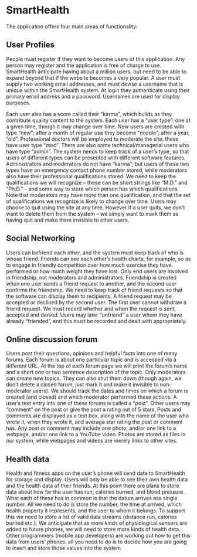 # SmartHealth
The application offers four main areas of functionality:
## User Profiles
People must register if they want to become users of this application. Any person may register and the application is free of charge to use. SmartHealth anticipate having about a million users, but need to be able to expand beyond that if the website becomes a very popular. A user must supply two working email addresses, and must devise a username that is unique within the SmartHealth system. At login they authenticate using their primary email address and a password. Usernames are used for display purposes. 

Each user also has a score called their “karma”, which builds as they contribute quality content to the system.
Each user has a “user type”: one at a given time, though it may change over time. New users are created with type “new”; after a month of regular use they become “middle”; after a year, “old”. Professional doctors will be employed to moderate the site: these have user type “mod”. There are also some technical/managerial users who have type “admin”. The system needs to keep track of a user’s type, so that users of different types can be presented with different software features.
Administrators and moderators do not have “karma”; but users of these two types have an emergency contact phone number stored, while moderators also have their professional qualifications stored. We need to keep the qualifications we will recognize – these can be short strings like “M.D.” and “Ph.D.” – and some way to store which person has which qualifications. Note that moderators may have more than one qualification, and that the set of qualifications we recognize is likely to change over time.
Users may choose to quit using the site at any time. However if a user quits, we don’t want to delete them from the system – we simply want to mark them as having quit and make them invisible to other users.

## Social Networking
Users can befriend each other, and the system must keep track of who is whose friend. Friends can see each other’s health charts, for example, so as to engage in friendly competition over how much exercise they have performed or how much weight they have lost. Only end users are involved in friendship, not moderators and administrators.
Friendship is created when one user sends a friend request to another, and the second user confirms the friendship. We need to keep track of friend requests so that the software can display them to recipients. A friend request may be accepted or declined by the second user. The first user cannot withdraw a friend request. We must record whether and when the request is sent, accepted and denied. Users may later “unfriend” a user whom they have already “friended”, and this must be recorded and dealt with appropriately.

## Online discussion forum
Users post their questions, opinions and helpful facts into one of many forums. Each forum is about one particular topic and is accessed via a different URL. At the top of each forum page we will print the forum’s name and a short one­ or two sentence description of the topic.
Only moderators can create new topics. They can also shut them down (though again, we don’t delete a closed forum, just mark it and make it invisible to non­moderator users). We should track the dates and times on which a forum is created (and closed) and which moderator performed these actions.
A user’s text entry into one of these forums is called a “post”. Other users may “comment” on the post or give the post a rating out of 5 stars. Posts and comments are displayed as a text box, along with the name of the user who wrote it, when they wrote it, and average star rating the post or comment has. Any post or comment may include one photo, and/or one link to a webpage, and/or one link to a YouTube video. Photos are stored as files in our system, while webpages and videos are merely links to other sites.



## Health data
Health and fitness apps on the user’s phone will send data to SmartHealth for storage and display. Users will only be able to see their own health data and the health data of their friends. At this point there are plans to store data about how far the user has run, calories burned, and blood pressure. What each of these has in common is that the datum arrives asa single number. All we need to do is store the number, the time at arrived, which health property it represents, and the user to whom it belongs.
To support this we need to store a list of valid data streams (distance run, calories burned etc.). We anticipate that as more kinds of physiological sensors are added to future phones, we will need to store more kinds of health data. 
Other programmers (mobile app developers) are working out how to get this data from users’ phones: all you need to do is to decide how you are going to insert and store those values into the system.

